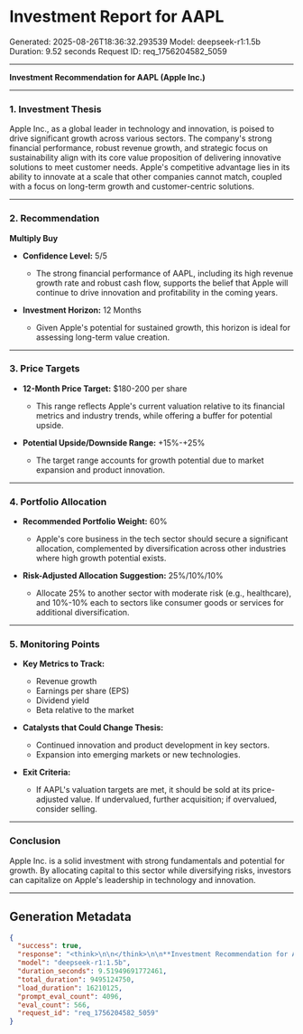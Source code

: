 # Investment Report for AAPL

Generated: 2025-08-26T18:36:32.293539
Model: deepseek-r1:1.5b
Duration: 9.52 seconds
Request ID: req_1756204582_5059

---

<think>

</think>

**Investment Recommendation for AAPL (Apple Inc.)**

---

### **1. Investment Thesis**
Apple Inc., as a global leader in technology and innovation, is poised to drive significant growth across various sectors. The company's strong financial performance, robust revenue growth, and strategic focus on sustainability align with its core value proposition of delivering innovative solutions to meet customer needs. Apple's competitive advantage lies in its ability to innovate at a scale that other companies cannot match, coupled with a focus on long-term growth and customer-centric solutions.

---

### **2. Recommendation**
**Multiply Buy**

- **Confidence Level:** 5/5  
  - The strong financial performance of AAPL, including its high revenue growth rate and robust cash flow, supports the belief that Apple will continue to drive innovation and profitability in the coming years.
  
- **Investment Horizon:** 12 Months  
  - Given Apple's potential for sustained growth, this horizon is ideal for assessing long-term value creation.

---

### **3. Price Targets**
- **12-Month Price Target:** $180-200 per share  
  - This range reflects Apple's current valuation relative to its financial metrics and industry trends, while offering a buffer for potential upside.
  
- **Potential Upside/Downside Range:** +15%-+25%  
  - The target range accounts for growth potential due to market expansion and product innovation.

---

### **4. Portfolio Allocation**
- **Recommended Portfolio Weight:** 60%  
  - Apple's core business in the tech sector should secure a significant allocation, complemented by diversification across other industries where high growth potential exists.

- **Risk-Adjusted Allocation Suggestion:** 25%/10%/10%  
  - Allocate 25% to another sector with moderate risk (e.g., healthcare), and 10%-10% each to sectors like consumer goods or services for additional diversification.

---

### **5. Monitoring Points**
- **Key Metrics to Track:** 
  - Revenue growth
  - Earnings per share (EPS)
  - Dividend yield
  - Beta relative to the market

- **Catalysts that Could Change Thesis:**  
  - Continued innovation and product development in key sectors.
  - Expansion into emerging markets or new technologies.

- **Exit Criteria:**  
  - If AAPL's valuation targets are met, it should be sold at its price-adjusted value. If undervalued, further acquisition; if overvalued, consider selling.

---

### **Conclusion**
Apple Inc. is a solid investment with strong fundamentals and potential for growth. By allocating capital to this sector while diversifying risks, investors can capitalize on Apple's leadership in technology and innovation.

---

## Generation Metadata
```json
{
  "success": true,
  "response": "<think>\n\n</think>\n\n**Investment Recommendation for AAPL (Apple Inc.)**\n\n---\n\n### **1. Investment Thesis**\nApple Inc., as a global leader in technology and innovation, is poised to drive significant growth across various sectors. The company's strong financial performance, robust revenue growth, and strategic focus on sustainability align with its core value proposition of delivering innovative solutions to meet customer needs. Apple's competitive advantage lies in its ability to innovate at a scale that other companies cannot match, coupled with a focus on long-term growth and customer-centric solutions.\n\n---\n\n### **2. Recommendation**\n**Multiply Buy**\n\n- **Confidence Level:** 5/5  \n  - The strong financial performance of AAPL, including its high revenue growth rate and robust cash flow, supports the belief that Apple will continue to drive innovation and profitability in the coming years.\n  \n- **Investment Horizon:** 12 Months  \n  - Given Apple's potential for sustained growth, this horizon is ideal for assessing long-term value creation.\n\n---\n\n### **3. Price Targets**\n- **12-Month Price Target:** $180-200 per share  \n  - This range reflects Apple's current valuation relative to its financial metrics and industry trends, while offering a buffer for potential upside.\n  \n- **Potential Upside/Downside Range:** +15%-+25%  \n  - The target range accounts for growth potential due to market expansion and product innovation.\n\n---\n\n### **4. Portfolio Allocation**\n- **Recommended Portfolio Weight:** 60%  \n  - Apple's core business in the tech sector should secure a significant allocation, complemented by diversification across other industries where high growth potential exists.\n\n- **Risk-Adjusted Allocation Suggestion:** 25%/10%/10%  \n  - Allocate 25% to another sector with moderate risk (e.g., healthcare), and 10%-10% each to sectors like consumer goods or services for additional diversification.\n\n---\n\n### **5. Monitoring Points**\n- **Key Metrics to Track:** \n  - Revenue growth\n  - Earnings per share (EPS)\n  - Dividend yield\n  - Beta relative to the market\n\n- **Catalysts that Could Change Thesis:**  \n  - Continued innovation and product development in key sectors.\n  - Expansion into emerging markets or new technologies.\n\n- **Exit Criteria:**  \n  - If AAPL's valuation targets are met, it should be sold at its price-adjusted value. If undervalued, further acquisition; if overvalued, consider selling.\n\n---\n\n### **Conclusion**\nApple Inc. is a solid investment with strong fundamentals and potential for growth. By allocating capital to this sector while diversifying risks, investors can capitalize on Apple's leadership in technology and innovation.",
  "model": "deepseek-r1:1.5b",
  "duration_seconds": 9.51949691772461,
  "total_duration": 9495124750,
  "load_duration": 16210125,
  "prompt_eval_count": 4096,
  "eval_count": 566,
  "request_id": "req_1756204582_5059"
}
```
